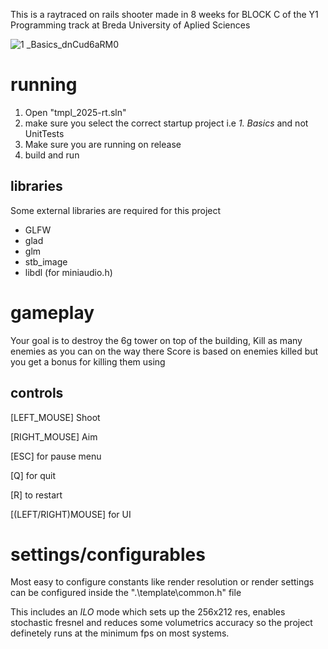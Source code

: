 This is a raytraced on rails shooter made in 8 weeks for BLOCK C of the Y1 Programming track at Breda University of Aplied Sciences 

![1 _Basics_dnCud6aRM0](https://github.com/user-attachments/assets/74e2f05b-d0d2-42e1-8945-ee08a2eabb7d)

# running
1) Open "tmpl_2025-rt.sln"
2) make sure you select the correct startup project i.e *1. Basics* and not UnitTests
3) Make sure you are running on release
4) build and run
## libraries
Some external libraries are required for this project
- GLFW
- glad
- glm
- stb_image
- libdl (for miniaudio.h)

# gameplay
Your goal is to destroy the 6g tower on top of the building, Kill as many enemies as you can on the way there
Score is based on enemies killed but you get a bonus for killing them using

## controls
[LEFT_MOUSE] Shoot

[RIGHT_MOUSE] Aim

[ESC] for pause menu

[Q] for quit

[R] to restart

[(LEFT/RIGHT)MOUSE] for UI

# settings/configurables
Most easy to configure constants like render resolution or render settings can be configured inside the ".\template\common.h" file

This includes an *ILO* mode which sets up the 256x212 res, enables stochastic fresnel and reduces some volumetrics accuracy so the project definetely runs at the minimum fps on most systems.
